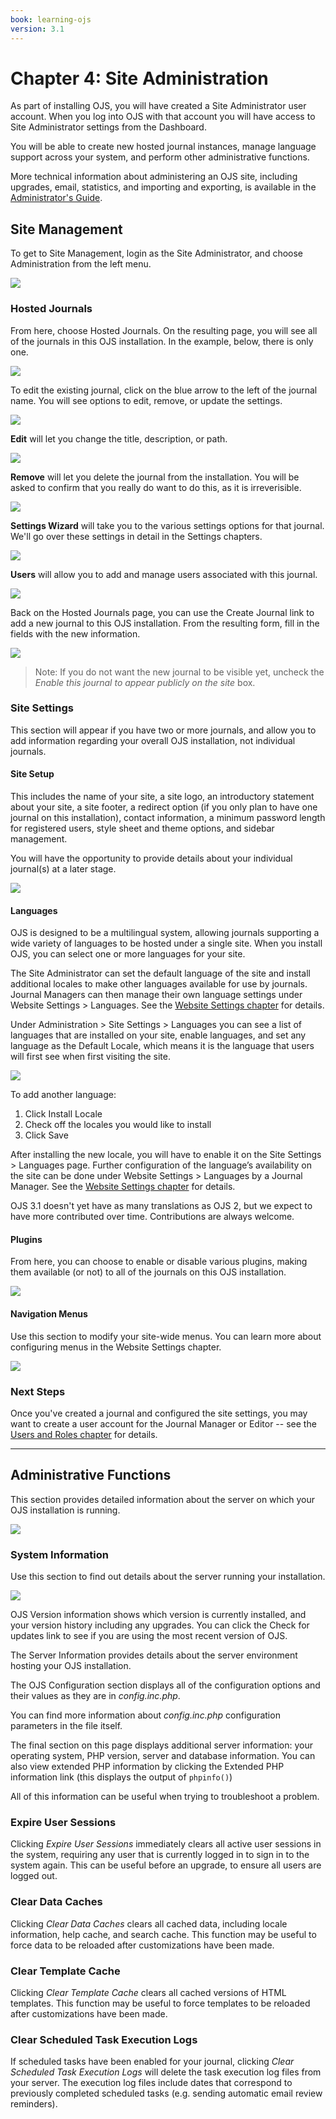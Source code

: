 ```yaml
---
book: learning-ojs
version: 3.1
---
```


# Chapter 4: Site Administration

As part of installing OJS, you will have created a Site Administrator user account. When you log into OJS with that account you will have access to Site Administrator settings from the Dashboard.

You will be able to create new hosted journal instances, manage language support across your system, and perform other administrative functions.

More technical information about administering an OJS site, including upgrades, email, statistics, and importing and exporting, is available in the [Administrator's Guide](https://docs.pkp.sfu.ca/admin-guide/en/).

## Site Management

To get to Site Management, login as the Site Administrator, and choose Administration from the left menu.

![](./assets/learning-ojs3.1-sa-site-admin.png)

### Hosted Journals

From here, choose Hosted Journals. On the resulting page, you will see all of the journals in this OJS installation. In the example, below, there is only one.

![](./assets/learning-ojs3.1-sa-hosted-journals.png)

To edit the existing journal, click on the blue arrow to the left of the journal name. You will see options to edit, remove, or update the settings.

![](./assets/learning-ojs3.1-sa-hosted-journals-edit.png)

**Edit** will let you change the title, description, or path.

![](./assets/learning-ojs-3-ch4-hosted-journals-edit-modal.png)

**Remove** will let you delete the journal from the installation. You will be asked to confirm that you really do want to do this, as it is irreverisible.

![](./assets/learning-ojs-3-ch4-hosted-journals-remove.png)

**Settings Wizard** will take you to the various settings options for that journal. We'll go over these settings in detail in the Settings chapters.

![](./assets/learning-ojs-3-ch4-hosted-journals-settings-wiz.png)

**Users** will allow you to add and manage users associated with this journal.

![](./assets/learning-ojs3.1-sa-hosted-journals-users.png)

Back on the Hosted Journals page, you can use the Create Journal link to add a new journal to this OJS installation. From the resulting form, fill in the fields with the new information.

![](./assets/learning-ojs-3-ch4-hosted-journals-create.png)

> Note: If you do not want the new journal to be visible yet, uncheck the _Enable this journal to appear publicly on the site_ box.

### Site Settings

This section will appear if you have two or more journals, and allow you to add information regarding your overall OJS installation, not individual journals.

#### Site Setup

This includes the name of your site, a site logo, an introductory statement about your site, a site footer, a redirect option \(if you only plan to have one journal on this installation\), contact information, a minimum password length for registered users, style sheet and theme options, and sidebar management.

You will have the opportunity to provide details about your individual journal\(s\) at a later stage.

![](./assets/learning-ojs3.1-sa-site-settings.png)

#### Languages

OJS is designed to be a multilingual system, allowing journals supporting a wide variety of languages to be hosted under a single site. When you install OJS, you can select one or more languages for your site.

The Site Administrator can set the default language of the site and install additional locales to make other languages available for use by journals. Journal Managers can then manage their own language settings under Website Settings > Languages. See the [Website Settings chapter](https://docs.pkp.sfu.ca/learning-ojs/en/settings-website) for details.

Under Administration > Site Settings > Languages you can see a list of languages that are installed on your site, enable languages, and set any language as the Default Locale, which means it is the language that users will first see when first visiting the site.

![](./assets/learning-ojs3.1-sa-languages.png)

To add another language:
1. Click Install Locale
2. Check off the locales you would like to install
3. Click Save

After installing the new locale, you will have to enable it on the Site Settings > Languages page.  Further configuration of the language’s availability on the site can be done under Website Settings > Languages by a Journal Manager. See the [Website Settings chapter](https://docs.pkp.sfu.ca/learning-ojs/en/settings-website) for details.

OJS 3.1 doesn't yet have as many translations as OJS 2, but we expect to have more contributed over time. Contributions are always welcome.

#### Plugins

From here, you can choose to enable or disable various plugins, making them available \(or not\) to all of the journals on this OJS installation.

![](./assets/learning-ojs3.1-sa-plugins.png)

#### Navigation Menus

Use this section to modify your site-wide menus. You can learn more about configuring menus in the Website Settings chapter.

![](./assets/learning-ojs3.1-sa-menus.png)

### Next Steps

Once you've created a journal and configured the site settings, you may want to create a user account for the Journal Manager or Editor -- see the [Users and Roles chapter](./users-and-roles.md) for details.

<hr />

## Administrative Functions

This section provides detailed information about the server on which your OJS installation is running.

![](./assets/learning-ojs3.1-sa-admin-functions.png)

### System Information

Use this section to find out details about the server running your installation.

![](./assets/learning-ojs3.1-sa-sysinfo.png)

OJS Version information shows which version is currently installed, and your version history including any upgrades. You can click the Check for updates link to see if you are using the most recent version of OJS.

The Server Information provides details about the server environment hosting your OJS installation.

The OJS Configuration section displays all of the configuration options and their values as they are in _config.inc.php_.

You can find more information about _config.inc.php_ configuration parameters in the file itself.

The final section on this page displays additional server information: your operating system, PHP version, server and database information. You can also view extended PHP information by clicking the Extended PHP information link (this displays the output of `phpinfo()`)

All of this information can be useful when trying to troubleshoot a problem.

### Expire User Sessions

Clicking _Expire User Sessions_ immediately clears all active user sessions in the system, requiring any user that is currently logged in to sign in to the system again. This can be useful before an upgrade, to ensure all users are logged out.

### Clear Data Caches

Clicking _Clear Data Caches_ clears all cached data, including locale information, help cache, and search cache. This function may be useful to force data to be reloaded after customizations have been made.

### Clear Template Cache

Clicking _Clear Template Cache_ clears all cached versions of HTML templates. This function may be useful to force templates to be reloaded after customizations have been made.

### Clear Scheduled Task Execution Logs

If scheduled tasks have been enabled for your journal, clicking _Clear Scheduled Task Execution Logs_ will delete the task execution log files from your server. The execution log files include dates that correspond to previously completed scheduled tasks \(e.g. sending automatic email review reminders\).
